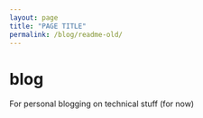 ```yaml
---
layout: page
title: "PAGE TITLE"
permalink: /blog/readme-old/
---
```


# blog
For personal blogging on technical stuff (for now)

